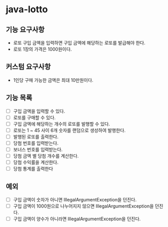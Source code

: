 # java-lotto

## 기능 요구사항
- 로또 구입 금액을 입력하면 구입 금액에 해당하는 로또를 발급해야 한다.
- 로또 1장의 가격은 1000원이다.

## 커스텀 요구사항
- 1인당 구매 가능한 금액은 최대 10만원이다.

## 기능 목록
- [ ] 구입 금액을 입력할 수 있다.
- [ ] 로또를 구매할 수 있다.
- [ ] 구입 금액에 해당하는 개수의 로또를 발행할 수 있다.
- [ ] 로또는 1 ~ 45 사이 6개 숫자를 랜덤으로 생성하여 발행한다.
- [ ] 발행된 로또를 출력한다.
- [ ] 당첨 번호를 입력받는다.
- [ ] 보너스 번호를 입력받는다.
- [ ] 당첨 금액 별 당첨 개수를 계산한다.
- [ ] 당첨 수익률을 계산한다.
- [ ] 당첨 통계를 출력한다

## 예외
- [ ] 구입 금액이 숫자가 아니면 IllegalArgumentException을 던진다.
- [ ] 구입 금액이 1000원으로 나누어지지 않으면 IllegalArgumentException을 던진다.
- [ ] 구입 금액이 양수가 아니라면 IllegalArgumentException을 던진다.

